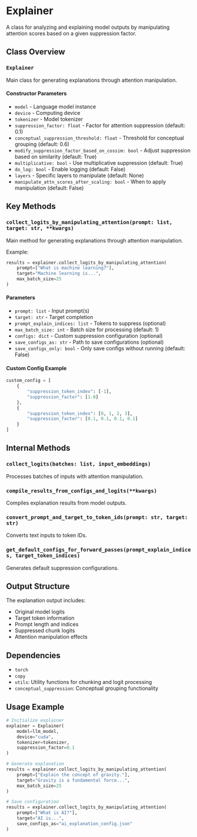 # Explainer

A class for analyzing and explaining model outputs by manipulating attention scores based on a given suppression factor.

## Class Overview

### `Explainer`
Main class for generating explanations through attention manipulation.

#### Constructor Parameters
- `model` - Language model instance
- `device` - Computing device
- `tokenizer` - Model tokenizer
- `suppression_factor: float` - Factor for attention suppression (default: 0.1)
- `conceptual_suppression_threshold: float` - Threshold for conceptual grouping (default: 0.6)
- `modify_suppression_factor_based_on_cossim: bool` - Adjust suppression based on similarity (default: True)
- `multiplicative: bool` - Use multiplicative suppression (default: True)
- `do_log: bool` - Enable logging (default: False)
- `layers` - Specific layers to manipulate (default: None)
- `manipulate_attn_scores_after_scaling: bool` - When to apply manipulation (default: False)

## Key Methods

### `collect_logits_by_manipulating_attention(prompt: list, target: str, **kwargs)`
Main method for generating explanations through attention manipulation.

Example:
```python
results = explainer.collect_logits_by_manipulating_attention(
    prompt=["What is machine learning?"],
    target="Machine learning is...",
    max_batch_size=25
)
```

#### Parameters
- `prompt: list` - Input prompt(s)
- `target: str` - Target completion
- `prompt_explain_indices: list` - Tokens to suppress (optional)
- `max_batch_size: int` - Batch size for processing (default: 1)
- `configs: dict` - Custom suppression configuration (optional)
- `save_configs_as: str` - Path to save configurations (optional)
- `save_configs_only: bool` - Only save configs without running (default: False)

#### Custom Config Example
```python
custom_config = [
    {
        "suppression_token_index": [-1],
        "suppression_factor": [1.0]
    },
    {
        "suppression_token_index": [0, 1, 2, 3],
        "suppression_factor": [0.1, 0.1, 0.1, 0.1]
    }
]
```

## Internal Methods

### `collect_logits(batches: list, input_embeddings)`
Processes batches of inputs with attention manipulation.

### `compile_results_from_configs_and_logits(**kwargs)`
Compiles explanation results from model outputs.

### `convert_prompt_and_target_to_token_ids(prompt: str, target: str)`
Converts text inputs to token IDs.

### `get_default_configs_for_forward_passes(prompt_explain_indices, target_token_indices)`
Generates default suppression configurations.

## Output Structure

The explanation output includes:
- Original model logits
- Target token information
- Prompt length and indices
- Suppressed chunk logits
- Attention manipulation effects

## Dependencies

- `torch`
- `copy`
- `utils`: Utility functions for chunking and logit processing
- `conceptual_suppression`: Conceptual grouping functionality

## Usage Example

```python
# Initialize explainer
explainer = Explainer(
    model=llm_model,
    device="cuda",
    tokenizer=tokenizer,
    suppression_factor=0.1
)

# Generate explanation
results = explainer.collect_logits_by_manipulating_attention(
    prompt=["Explain the concept of gravity."],
    target="Gravity is a fundamental force...",
    max_batch_size=25
)

# Save configuration
results = explainer.collect_logits_by_manipulating_attention(
    prompt=["What is AI?"],
    target="AI is...",
    save_configs_as="ai_explanation_config.json"
)
```

